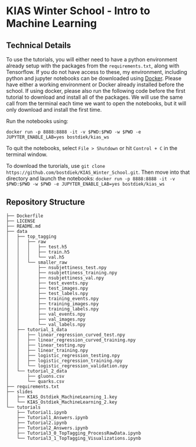 # KIAS Winter School - Intro to Machine Learning

## Technical Details
To use the tutorials, you will either need to have a python environment already setup with the packages from the `requirements.txt`, along with Tensorflow. If you do not have access to these, my environment, including python and jupyter notebooks can be downloaded using [Docker](https://www.docker.com/products/docker-desktop). Please have either a working environment or Docker already installed before the school. If using docker, please also run the following code before the first tutorial to download and install all of the packages. We will use the same call from the terminal each time we want to open the notebooks, but it will only download and install the first time.

Run the notebooks using:
```
docker run -p 8888:8888 -it -v $PWD:$PWD -w $PWD -e JUPYTER_ENABLE_LAB=yes bostdiek/kias_ws
```

To quit the notebooks, select `File > Shutdown` or hit `Control + C` in the terminal window.

To download the turorials, use
```git clone https://github.com/bostdiek/KIAS_Winter_School.git```.
Then move into that directory and launch the notebooks: `docker run -p 8888:8888 -it -v $PWD:$PWD -w $PWD -e JUPYTER_ENABLE_LAB=yes bostdiek/kias_ws`

## Repository Structure
```
├── Dockerfile
├── LICENSE
├── README.md
├── data
│   ├── top_tagging
│   │   ├── raw
│   │   │   ├── test.h5
│   │   │   ├── train.h5
│   │   │   └── val.h5
│   │   └── smaller_raw
│   │       ├── nsubjettiness_test.npy
│   │       ├── nsubjettiness_training.npy
│   │       ├── nsubjettiness_val.npy
│   │       ├── test_events.npy
│   │       ├── test_images.npy
│   │       ├── test_labels.npy
│   │       ├── training_events.npy
│   │       ├── training_images.npy
│   │       ├── training_labels.npy
│   │       ├── val_events.npy
│   │       ├── val_images.npy
│   │       └── val_labels.npy
│   ├── tutorial_1_data
│   │   ├── linear_regression_curved_test.npy
│   │   ├── linear_regression_curved_training.npy
│   │   ├── linear_testing.npy
│   │   ├── linear_training.npy
│   │   ├── logistic_regression_testing.npy
│   │   ├── logistic_regression_training.npy
│   │   └── logistic_regression_validation.npy
│   └── tutorial_2_data
│       ├── gluons.csv
│       └── quarks.csv
├── requirements.txt
├── slides
│   ├── KIAS_Ostdiek_MachineLearning_1.key
│   └── KIAS_Ostdiek_MachineLearning_2.key
└── tutorials
    ├── Tutorial1.ipynb
    ├── Tutorial1_Answers.ipynb
    ├── Tutorial2.ipynb
    ├── Tutorial2_Answers.ipynb
    ├── Tutorial3_0_TopTagging_ProcessRawData.ipynb
    └── Tutorial3_1_TopTagging_Visualizations.ipynb
```
